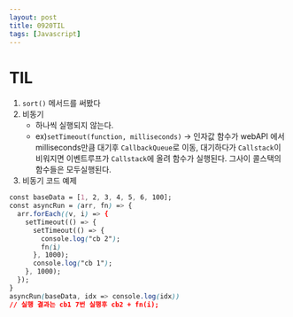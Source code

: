 ```yaml
---
layout: post
title: 0920TIL
tags: [Javascript]
---
```


# TIL 

1. `sort()` 메서드를 써봤다 
2. 비동기 
   - 하나씩 실행되지 않는다.
   - ex)`setTimeout(function, milliseconds)` -> 인자값 함수가 webAPI 에서 milliseconds만큼 대기후 `CallbackQueue`로 이동, 대기하다가 `Callstack`이 비워지면 이벤트루프가 
    `Callstack`에 올려 함수가 실행된다.
    그사이 콜스택의 함수들은 모두실행된다.<br>
3. 비동기 코드 예제 

```css
const baseData = [1, 2, 3, 4, 5, 6, 100];
const asyncRun = (arr, fn) => {
  arr.forEach((v, i) => {
    setTimeout(() => {
      setTimeout(() => {
        console.log("cb 2");
        fn(i)
      }, 1000);
      console.log("cb 1");
    }, 1000);
  });
}
asyncRun(baseData, idx => console.log(idx))
// 실행 결과는 cb1 7번 실행후 cb2 + fn(i);
```
